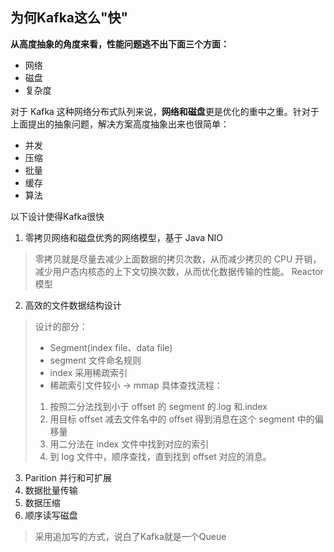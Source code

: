 ## 为何Kafka这么"快"

**从高度抽象的角度来看，性能问题逃不出下面三个方面：**
- 网络 
- 磁盘 
- 复杂度

对于 Kafka 这种网络分布式队列来说，**网络和磁盘**更是优化的重中之重。针对于上面提出的抽象问题，解决方案高度抽象出来也很简单：
- 并发 
- 压缩 
- 批量 
- 缓存 
- 算法

以下设计使得Kafka很快 
1. 零拷贝网络和磁盘优秀的网络模型，基于 Java NIO 
> 零拷贝就是尽量去减少上面数据的拷贝次数，从而减少拷贝的 CPU 开销，减少用户态内核态的上下文切换次数，从而优化数据传输的性能。 
> Reactor 模型
2. 高效的文件数据结构设计
> 设计的部分：
> - Segment(index file、data file)
> - segment 文件命名规则
> - index 采用稀疏索引
> - 稀疏索引文件较小 -> mmap
> 具体查找流程：
> 1. 按照二分法找到小于 offset 的 segment 的.log 和.index
> 2. 用目标 offset 减去文件名中的 offset 得到消息在这个 segment 中的偏移量
> 3. 用二分法在 index 文件中找到对应的索引
> 4. 到 log 文件中，顺序查找，直到找到 offset 对应的消息。
3. Parition 并行和可扩展 
4. 数据批量传输 
5. 数据压缩 
6. 顺序读写磁盘 
> 采用追加写的方式，说白了Kafka就是一个Queue
